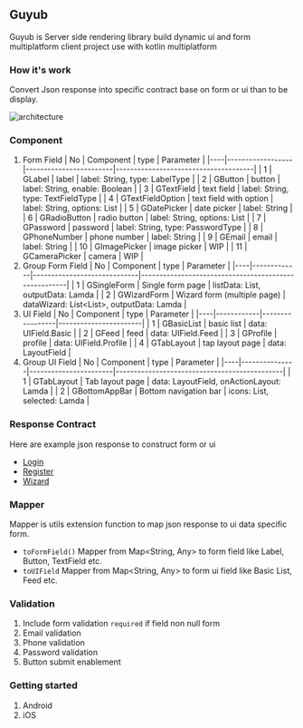 ## Guyub
Guyub is Server side rendering library build dynamic ui and form multiplatform client project use with kotlin multiplatform

### How it's work 
Convert Json response into specific contract base on form or ui than to be display.

![architecture](../main/resource/guyub%20flow.png)

### Component
1. Form Field
   | No | Component        | type                   | Parameter                            |
   |----|------------------|------------------------|--------------------------------------|
   | 1  | GLabel           | label                  | label: String, type: LabelType       |
   | 2  | GButton          | button                 | label: String, enable: Boolean       |
   | 3  | GTextField       | text field             | label: String, type: TextFieldType   |
   | 4  | GTextFieldOption | text field with option | label: String, options: List<String> |
   | 5  | GDatePicker      | date picker            | label: String                        |
   | 6  | GRadioButton     | radio button           | label: String, options: List<String> |
   | 7  | GPassword        | password               | label: String, type: PasswordType    |
   | 8  | GPhoneNumber     | phone number           | label: String                        |
   | 9  | GEmail           | email                  | label: String                        |
   | 10 | GImagePicker     | image picker           | WIP                                  |
   | 11 | GCameraPicker    | camera                 | WIP                                  |
2. Group Form Field
   | No | Component   | type                        | Parameter                                            |
   |----|-------------|-----------------------------|------------------------------------------------------|
   | 1  | GSingleForm | Single form page            | listData: List<FormField>, outputData: Lamda         |
   | 2  | GWizardForm | Wizard form (multiple page) | dataWizard: List<List<FormField>>, outputData: Lamda |
3. UI Field
   | No | Component  | type            | Parameter             |
   |----|------------|-----------------|-----------------------|
   | 1  | GBasicList | basic list      | data: UIField.Basic   |
   | 2  | GFeed      | feed            | data: UIField.Feed    |
   | 3  | GProfile   | profile         | data: UIField.Profile |
   | 4  | GTabLayout | tap layout page | data: LayoutField     |
4. Group UI Field
   | No | Component     | type                  | Parameter                                    |
   |----|---------------|-----------------------|----------------------------------------------|
   | 1  | GTabLayout    | Tab layout page       | data: LayoutField, onActionLayout: Lamda     |
   | 2  | GBottomAppBar | Bottom navigation bar | icons: List<BottomNavField>, selected: Lamda |

### Response Contract
Here are example json response to construct form or ui
- [Login](../main/static/form-login.json)
- [Register](../main/static/form-register.json)
- [Wizard](../main/static/form-wizard.json)

### Mapper
Mapper is utils extension function to map json response to ui data specific form.
- `toFormField()` Mapper from Map<String, Any> to form field like Label, Button, TextField etc.
- `toUIField` Mapper from Map<String, Any> to form ui field like Basic List, Feed etc.

### Validation
1. Include form validation `required` if field non null form
2. Email validation
3. Phone validation
4. Password validation
5. Button submit enablement 

### Getting started
1. Android
2. iOS

